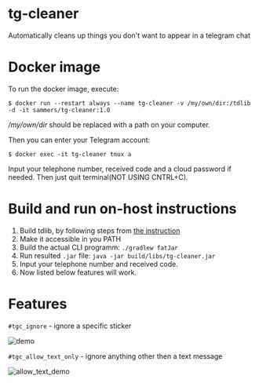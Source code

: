 # tg-cleaner
Automatically cleans up things you don't want to appear in a telegram chat 

# Docker image

To run the docker image, execute:

`$ docker run --restart always --name tg-cleaner -v /my/own/dir:/tdlib -d -it sammers/tg-cleaner:1.0`

_/my/own/dir_ should be replaced with a path on your computer.

Then you can enter your Telegram account: 

`$ docker exec -it tg-cleaner tmux a`

Input your telephone number, received code and a cloud password if needed. Then just quit terminal(NOT USING CNTRL+C).


# Build and run on-host instructions

1. Build tdlib, by following steps from [the instruction](https://tdlib.github.io/td/build.html?language=Java)
2. Make it accessible in you PATH
3. Build the actual CLI programm: `./gradlew fatJar`
4. Run resulted `.jar` file: `java -jar build/libs/tg-cleaner.jar` 
5. Input your telephone number and received code.
6. Now listed below features will work.

# Features

`#tgc_ignore` - ignore a specific sticker 

![demo](https://user-images.githubusercontent.com/16746106/64022539-24a9d980-cb3f-11e9-98cb-c69d67d22214.gif)

`#tgc_allow_text_only` - ignore anything other then a text message

![allow_text_demo](https://user-images.githubusercontent.com/16746106/64022906-dcd78200-cb3f-11e9-9e61-5b282a5337c2.gif)
